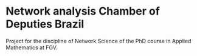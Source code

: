 # Network analysis Chamber of Deputies Brazil 

Project for the discipline of Network Science of the PhD course in Applied Mathematics at FGV.
